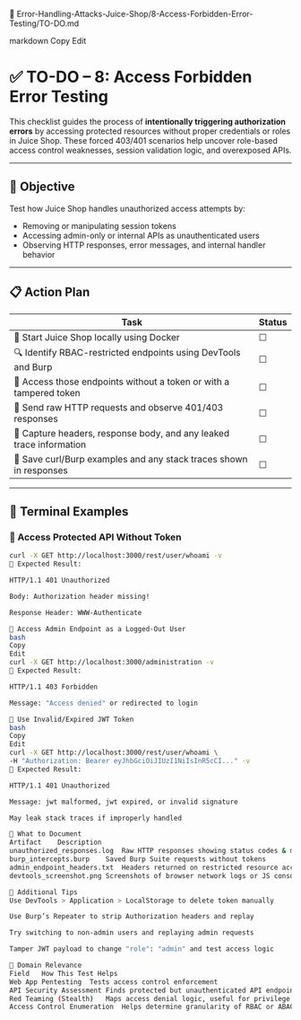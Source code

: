 📁 Error-Handling-Attacks-Juice-Shop/8-Access-Forbidden-Error-Testing/TO-DO.md

markdown
Copy
Edit
# ✅ TO-DO – 8: Access Forbidden Error Testing

This checklist guides the process of **intentionally triggering authorization errors** by accessing protected resources without proper credentials or roles in Juice Shop. These forced 403/401 scenarios help uncover role-based access control weaknesses, session validation logic, and overexposed APIs.

---

## 🎯 Objective

Test how Juice Shop handles unauthorized access attempts by:

- Removing or manipulating session tokens
- Accessing admin-only or internal APIs as unauthenticated users
- Observing HTTP responses, error messages, and internal handler behavior

---

## 📋 Action Plan

| Task                                                                                   | Status |
|----------------------------------------------------------------------------------------|--------|
| 🚀 Start Juice Shop locally using Docker                                               | ☐      |
| 🔍 Identify RBAC-restricted endpoints using DevTools and Burp                          | ☐      |
| 🔐 Access those endpoints without a token or with a tampered token                     | ☐      |
| 📡 Send raw HTTP requests and observe 401/403 responses                                | ☐      |
| 🧾 Capture headers, response body, and any leaked trace information                    | ☐      |
| 💾 Save curl/Burp examples and any stack traces shown in responses                     | ☐      |

---

## 🔧 Terminal Examples

### 🔸 Access Protected API Without Token

```bash
curl -X GET http://localhost:3000/rest/user/whoami -v
🧠 Expected Result:

HTTP/1.1 401 Unauthorized

Body: Authorization header missing!

Response Header: WWW-Authenticate

🔸 Access Admin Endpoint as a Logged-Out User
bash
Copy
Edit
curl -X GET http://localhost:3000/administration -v
🧠 Expected Result:

HTTP/1.1 403 Forbidden

Message: "Access denied" or redirected to login

🔸 Use Invalid/Expired JWT Token
bash
Copy
Edit
curl -X GET http://localhost:3000/rest/user/whoami \
-H "Authorization: Bearer eyJhbGciOiJIUzI1NiIsInR5cCI..." -v
🧠 Expected Result:

HTTP/1.1 401 Unauthorized

Message: jwt malformed, jwt expired, or invalid signature

May leak stack traces if improperly handled

📄 What to Document
Artifact	Description
unauthorized_responses.log	Raw HTTP responses showing status codes & messages
burp_intercepts.burp	Saved Burp Suite requests without tokens
admin_endpoint_headers.txt	Headers returned on restricted resource access attempts
devtools_screenshot.png	Screenshots of browser network logs or JS console errors

📌 Additional Tips
Use DevTools > Application > LocalStorage to delete token manually

Use Burp’s Repeater to strip Authorization headers and replay

Try switching to non-admin users and replaying admin requests

Tamper JWT payload to change "role": "admin" and test access logic

🧭 Domain Relevance
Field	How This Test Helps
Web App Pentesting	Tests access control enforcement
API Security Assessment	Finds protected but unauthenticated API endpoints
Red Teaming (Stealth)	Maps access denial logic, useful for privilege chaining
Access Control Enumeration	Helps determine granularity of RBAC or ABAC policies
